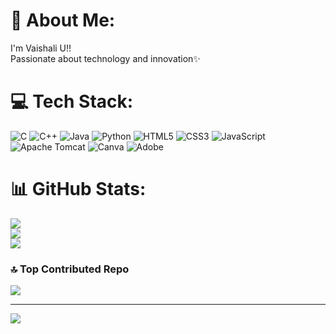 # 💫 About Me:
I'm Vaishali U!!<br>Passionate about technology and innovation✨


# 💻 Tech Stack:
![C](https://img.shields.io/badge/c-%2300599C.svg?style=flat&logo=c&logoColor=white) ![C++](https://img.shields.io/badge/c++-%2300599C.svg?style=flat&logo=c%2B%2B&logoColor=white) ![Java](https://img.shields.io/badge/java-%23ED8B00.svg?style=flat&logo=openjdk&logoColor=white) ![Python](https://img.shields.io/badge/python-3670A0?style=flat&logo=python&logoColor=ffdd54) ![HTML5](https://img.shields.io/badge/html5-%23E34F26.svg?style=flat&logo=html5&logoColor=white) ![CSS3](https://img.shields.io/badge/css3-%231572B6.svg?style=flat&logo=css3&logoColor=white) ![JavaScript](https://img.shields.io/badge/javascript-%23323330.svg?style=flat&logo=javascript&logoColor=%23F7DF1E) ![Apache Tomcat](https://img.shields.io/badge/apache%20tomcat-%23F8DC75.svg?style=flat&logo=apache-tomcat&logoColor=black) ![Canva](https://img.shields.io/badge/Canva-%2300C4CC.svg?style=flat&logo=Canva&logoColor=white) ![Adobe](https://img.shields.io/badge/adobe-%23FF0000.svg?style=flat&logo=adobe&logoColor=white)
# 📊 GitHub Stats:
![](https://github-readme-stats.vercel.app/api?username=vaishh11&theme=gotham&hide_border=false&include_all_commits=true&count_private=true)<br/>
![](https://github-readme-streak-stats.herokuapp.com/?user=vaishh11&theme=gotham&hide_border=false)<br/>
![](https://github-readme-stats.vercel.app/api/top-langs/?username=vaishh11&theme=gotham&hide_border=false&include_all_commits=true&count_private=true&layout=compact)

### 🔝 Top Contributed Repo
![](https://github-contributor-stats.vercel.app/api?username=vaishh11&limit=5&theme=gotham&combine_all_yearly_contributions=true)

---
[![](https://visitcount.itsvg.in/api?id=vaishh11&icon=5&color=9)](https://visitcount.itsvg.in)

<!-- Proudly created with GPRM ( https://gprm.itsvg.in ) -->
